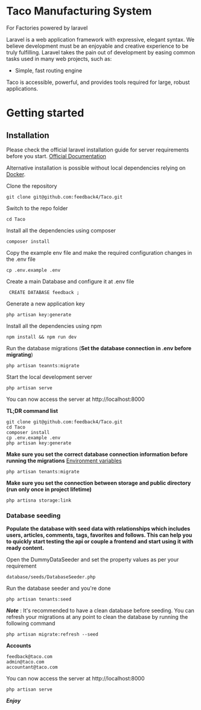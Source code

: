# Taco Manufacturing System
<p>For Factories powered by laravel </p>

Laravel is a web application framework with expressive, elegant syntax. We believe development must be an enjoyable and creative experience to be truly fulfilling. Laravel takes the pain out of development by easing common tasks used in many web projects, such as:

- Simple, fast routing engine

Taco is accessible, powerful, and provides tools required for large, robust applications.

# Getting started

## Installation

Please check the official laravel installation guide for server requirements before you start. [Official Documentation](https://laravel.com/docs/5.4/installation#installation)

Alternative installation is possible without local dependencies relying on [Docker](#docker).

Clone the repository

    git clone git@github.com:feedback4/Taco.git

Switch to the repo folder

    cd Taco

Install all the dependencies using composer

    composer install

Copy the example env file and make the required configuration changes in the .env file

    cp .env.example .env
Create a main Database and configure it at .env file

     CREATE DATABASE feedback ;

Generate a new application key

    php artisan key:generate

Install all the dependencies using npm

    npm install && npm run dev


Run the database migrations (**Set the database connection in .env before migrating**)

    php artisan teannts:migrate

Start the local development server

    php artisan serve

You can now access the server at http://localhost:8000

**TL;DR command list**

    git clone git@github.com:feedback4/Taco.git
    cd Taco
    composer install
    cp .env.example .env
    php artisan key:generate
**Make sure you set the correct database connection information before running the migrations** [Environment variables](#environment-variables)

    php artisan tenants:migrate

**Make sure you set the connection between storage and public directory (run only once in project lifetime)**

    php artisna storage:link 

### Database seeding

**Populate the database with seed data with relationships which includes users, articles, comments, tags, favorites and follows. This can help you to quickly start testing the api or couple a frontend and start using it with ready content.**

Open the DummyDataSeeder and set the property values as per your requirement

    database/seeds/DatabaseSeeder.php

Run the database seeder and you're done

    php artisan tenants:seed

***Note*** : It's recommended to have a clean database before seeding. You can refresh your migrations at any point to clean the database by running the following command

    php artisan migrate:refresh --seed

**Accounts**

    feedback@taco.com  
    admin@taco.com  
    accountant@taco.com

You can now access the server at http://localhost:8000

    php artisan serve
***Enjoy*** 
    
    
